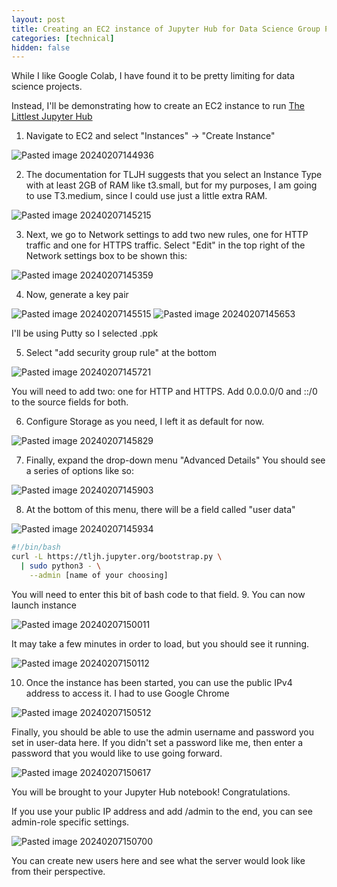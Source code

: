 ```yaml
---
layout: post
title: Creating an EC2 instance of Jupyter Hub for Data Science Group Projects
categories: [technical]
hidden: false
---
```



While I like Google Colab, I have found it to be pretty limiting for data science projects. 

Instead, I'll be demonstrating how to create an EC2 instance to run [The Littlest Jupyter Hub](https://tljh.jupyter.org/en/latest/index.html)

1. Navigate to EC2 and select "Instances" -> "Create Instance"

![Pasted image 20240207144936](https://github.com/elizabethwillard/elizabethwillard.github.io/assets/57194659/dd357182-c622-4b6d-b027-1cf90a08c7b3)

2. The documentation for TLJH suggests that you select an Instance Type with at least 2GB of RAM like t3.small, but for my purposes, I am going to use T3.medium, since I could use just a little extra RAM. 
 
![Pasted image 20240207145215](https://github.com/elizabethwillard/elizabethwillard.github.io/assets/57194659/4476cae7-e3f4-4e43-9625-0a0b1a04ca36)

3. Next, we go to Network settings to add two new rules, one for HTTP traffic and one for HTTPS traffic. Select "Edit" in the top right of the Network settings box to be shown this:

![Pasted image 20240207145359](https://github.com/elizabethwillard/elizabethwillard.github.io/assets/57194659/f83c003a-7ea8-4eef-825a-11385b6cb495)

4. Now, generate a key pair 

![Pasted image 20240207145515](https://github.com/elizabethwillard/elizabethwillard.github.io/assets/57194659/50ade4f1-0089-4dd6-94a1-3710222676cd)
![Pasted image 20240207145653](https://github.com/elizabethwillard/elizabethwillard.github.io/assets/57194659/da3285a7-d829-4058-9232-88a01f127724)
 
  I'll be using Putty so I selected .ppk

5. Select "add security group rule" at the bottom 

![Pasted image 20240207145721](https://github.com/elizabethwillard/elizabethwillard.github.io/assets/57194659/23be2c74-3232-4c8f-b1ee-139dca91063e)

You will need to add two: one for HTTP and HTTPS. Add 0.0.0.0/0 and ::/0 to the source fields for both. 

6. Configure Storage as you need, I left it as default for now. 

![Pasted image 20240207145829](https://github.com/elizabethwillard/elizabethwillard.github.io/assets/57194659/41af55d6-0e31-4838-af1f-58607d996901)

7. Finally, expand the drop-down menu "Advanced Details" You should see a series of options like so: 

![Pasted image 20240207145903](https://github.com/elizabethwillard/elizabethwillard.github.io/assets/57194659/f0d9ab68-c6bc-4f61-8db8-516da3038fee)

8. At the bottom of this menu, there will be a field called "user data"

![Pasted image 20240207145934](https://github.com/elizabethwillard/elizabethwillard.github.io/assets/57194659/84fd090e-b09d-45ea-9b33-76d79cf22f2b)
```sh
#!/bin/bash
curl -L https://tljh.jupyter.org/bootstrap.py \
  | sudo python3 - \
    --admin [name of your choosing]
```
You will need to enter this bit of bash code to that field. 
9. You can now launch instance

![Pasted image 20240207150011](https://github.com/elizabethwillard/elizabethwillard.github.io/assets/57194659/139da3a9-455a-421d-9418-36353778e8d7)
 
It may take a few minutes in order to load, but you should see it running. 

![Pasted image 20240207150112](https://github.com/elizabethwillard/elizabethwillard.github.io/assets/57194659/a05244f3-1bf3-4d39-be81-7afcc1ac93d1)

10. Once the instance has been started, you can use the public IPv4 address to access it. I had to use Google Chrome

![Pasted image 20240207150512](https://github.com/elizabethwillard/elizabethwillard.github.io/assets/57194659/e9dd922e-9978-4d19-ace5-c861c3b5abad)

Finally, you should be able to use the admin username and password you set in user-data here. If you didn't set a password like me, then enter a password that you would like to use going forward. 

![Pasted image 20240207150617](https://github.com/elizabethwillard/elizabethwillard.github.io/assets/57194659/ed295e87-dc17-422d-86b6-1071d934ac11)

You will be brought to your Jupyter Hub notebook! Congratulations.

If you use your public IP address and add /admin to the end, you can see admin-role specific settings. 

![Pasted image 20240207150700](https://github.com/elizabethwillard/elizabethwillard.github.io/assets/57194659/4d81cb26-ba19-405b-8d17-99444b7a79ec)

You can create new users here and see what the server would look like from their perspective. 
